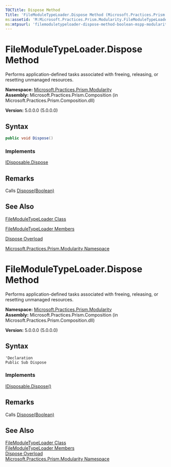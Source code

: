 ```yaml
---
TOCTitle: Dispose Method
Title: 'FileModuleTypeLoader.Dispose Method (Microsoft.Practices.Prism.Modularity)'
ms:assetid: 'M:Microsoft.Practices.Prism.Modularity.FileModuleTypeLoader.Dispose'
ms:mtpsurl: 'filemoduletypeloader-dispose-method-boolean-mspp-modularity.md'
---
```

# FileModuleTypeLoader.Dispose Method

Performs application-defined tasks associated with freeing, releasing, or resetting unmanaged resources.

**Namespace:** [Microsoft.Practices.Prism.Modularity](/patterns-practices/reference/mspp-modularity-namespace)  
**Assembly:** Microsoft.Practices.Prism.Composition (in Microsoft.Practices.Prism.Composition.dll)

**Version:** 5.0.0.0 (5.0.0.0)

## Syntax

```C#
public void Dispose()
```

### Implements

[IDisposable.Dispose](http://msdn.microsoft.com/en-us/library/es4s3w1d)

## Remarks

Calls [Dispose(Boolean)](/patterns-practices/reference/filemoduletypeloader-dispose-method-boolean-mspp-modularity)

## See Also

[FileModuleTypeLoader Class](/patterns-practices/reference/filemoduletypeloader-class-mspp-modularity)

[FileModuleTypeLoader Members](/patterns-practices/reference/filemoduletypeloader-members-mspp-modularity)

[Dispose Overload](/patterns-practices/reference/filemoduletypeloader-dispose-method-mspp-modularity)

[Microsoft.Practices.Prism.Modularity Namespace](/patterns-practices/reference/mspp-modularity-namespace)

# FileModuleTypeLoader.Dispose Method

Performs application-defined tasks associated with freeing, releasing, or resetting unmanaged resources.

**Namespace:** [Microsoft.Practices.Prism.Modularity](/patterns-practices/reference/mspp-modularity-namespace)  
**Assembly:** Microsoft.Practices.Prism.Composition (in Microsoft.Practices.Prism.Composition.dll)

**Version:** 5.0.0.0 (5.0.0.0)

## Syntax

```VB
'Declaration
Public Sub Dispose
```

### Implements

[IDisposable.Dispose()](http://msdn.microsoft.com/en-us/library/es4s3w1d)

## Remarks

Calls [Dispose(Boolean)](/patterns-practices/reference/filemoduletypeloader-dispose-method-boolean-mspp-modularity)

## See Also

[FileModuleTypeLoader Class](/patterns-practices/reference/filemoduletypeloader-class-mspp-modularity)  
[FileModuleTypeLoader Members](/patterns-practices/reference/filemoduletypeloader-members-mspp-modularity)  
[Dispose Overload](/patterns-practices/reference/filemoduletypeloader-dispose-method-mspp-modularity)  
[Microsoft.Practices.Prism.Modularity Namespace](/patterns-practices/reference/mspp-modularity-namespace)


